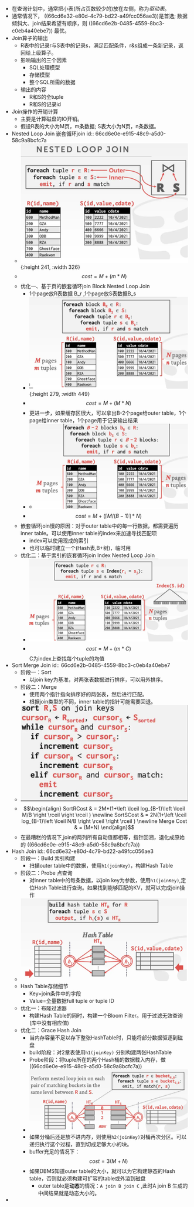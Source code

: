 - 在查询计划中，通常把小表(所占页数较少的)放在左侧，称为*驱动表*。
- 通常情况下，  ((66cd6e32-e80d-4c79-bd22-a49fcc056ae3))是首选; 数据倾斜大、join结果希望有顺序，则 
   ((66cd6e2b-0485-4559-8bc3-c0eb4a40ebe7)) 最优。
- Join算子的输出
	- R表中的记录r与S表中的记录s，满足匹配条件，r&s组成一条新记录，返回给上级算子。
	- 影响输出的三个因素
		- SQL处理模型
		- 存储模型
		- 整个SQL所需的数据
	- 输出的内容
		- R和S的全tuple
		- R和S的记录id
- Join操作的开销计算
	- 主要是计算磁盘的IO开销。
	- 假设R表的大小为M页，m条数据; S表大小为N页，n条数据。
- Nested Loop Join 嵌套循环join
  id:: 66cd6e0e-e915-48c9-a5d0-58c9a8bcfc7a
	- ![image.png](../assets/image_1724739289356_0.png){:height 241, :width 326}
	- $$ cost =M+(m*N)$$
	- 优化一、基于页的嵌套循环join Block Nested Loop Join
		- 1个page放R表数据 B_r ,1个page放S表数据B_s
		- ![image.png](../assets/image_1724739435884_0.png){:height 279, :width 449}
		- $$cost=M+(M*N)$$
		- 更进一步，如果缓存区很大，可以拿出B-2个page给outer table，1个page给inner table，1个page用于记录输出结果
		- ![image.png](../assets/image_1724739546429_0.png)
		- $$cost=M+(\left \lceil M/(B-1) \right \rceil * N)$$
	- 嵌套循环join慢的原因：对于outer table中的每一行数据，都需要遍历inner table。可以使用inner table的index来加速寻找匹配项
		- index可以使用现成的索引
		- 也可以临时建立一个(Hash表,B+树)，临时用
	- 优化二：基于索引的嵌套循环join Index Nested Loop Join
		- ![image.png](../assets/image_1724739862669_0.png)
		- $$cost=M+(m*C)$$ C为index上查找每个tuple的均值
- Sort Merge Join
  id:: 66cd6e2b-0485-4559-8bc3-c0eb4a40ebe7
	- 阶段一：Sort
		- 以join key为基准，对两张表数据进行排序，可以用外排序。
	- 阶段二：Merge
		- 使用两个指针指向排序好的两张表，然后进行匹配。
		- 根据join类型的不同，inner table的指针可能需要回退。
	- ![image.png](../assets/image_1724740205277_0.png)
	- $$\begin{align}
	  SortRCost & = 2M*(1+\left \lceil log_{B-1}\left \lceil M/B \right \rceil  \right \rceil )
	  \newline
	  SortSCost & = 2N(1+\left \lceil log_{B-1}\left \lceil N/B \right \rceil  \right \rceil )
	  \newline
	  Merge Cost & = (M+N)
	  \end{align}$$
	- 在最糟糕的情况下,join的两列所有自动值都相等，指针回溯，退化成原始的 ((66cd6e0e-e915-48c9-a5d0-58c9a8bcfc7a))
- Hash Join
  id:: 66cd6e32-e80d-4c79-bd22-a49fcc056ae3
	- 阶段一：Build 索引构建
		- 扫描outer table中的数据，使用`h1(joinKey)`，构建Hash Table
	- 阶段二：Probe 点查询
		- 对inner table中的每条数据，以join key为参数，使用`h1(joinKey)`,定位Hash Table进行查询。如果找到能够匹配的KV，就可以完成join操作
	- ![image.png](../assets/image_1724740911861_0.png)
	- Hash Table存储细节
		- Key=join条件中的字段
		- Value=全量数据full tuple or tuple ID
	- 优化一：布隆过滤器
		- 构建Hash Table的同时，构建一个Bloom Filter。用于过滤无效查询(库中没有相应值)
	- 优化二：Grace Hash Join
		- 当内存容量不足以存下整张HashTable时，只能将部分数据驱逐到磁盘
		- build阶段：对2章表使用`h1(joinKey)` 分别构建两张HashTable
		- Probe阶段：将tuple所在的两个Hash桶的数据载入内存，做 ((66cd6e0e-e915-48c9-a5d0-58c9a8bcfc7a))
		- ![image.png](../assets/image_1724741246654_0.png)
		- 如果分桶后还是放不进内存，则使用`h2(joinKey)`对桶再次分区。可以递归执行这个过程，直到切成足够大小的块。
		- buffer充足的情况下：$$cost=3(M+N)$$
		- 如果DBMS知道outer table的大小，就可以为它构建静态的Hash table，否则就必须构建可扩容的table或外溢到磁盘
			- outer table是**动态**的情况：`A join B join C` ,此时A join B 生成的中间结果就是动态大小的。
-